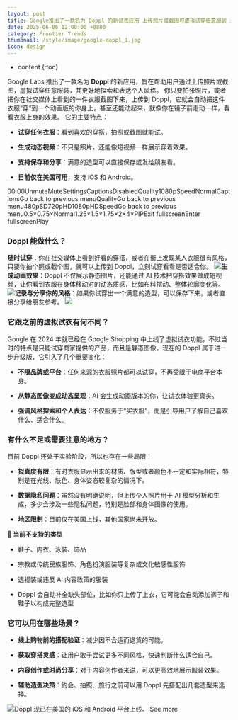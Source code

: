 ```yaml
---
layout: post
title: Google推出了一款名为 Doppl 的新试衣应用 上传照片或截图可虚拟试穿任意服装 还能让你动起来
date: 2025-06-06 12:00:00 +0800
category: Frontier Trends
thumbnail: /style/image/google-doppl_1.jpg
icon: design
---
```

* content
{:toc}

Google Labs 推出了一款名为 **Doppl** 的新应用，旨在帮助用户通过上传照片或截图，虚拟试穿任意服装，并更好地探索和表达个人风格。
你只要拍张照片，或者把你在社交媒体上看到的一件衣服截图下来，上传到 Doppl，它就会自动把这件衣服“穿”到一个动画版的你身上，甚至还能动起来，就像你在镜子前走动一样，看看衣服上身的效果。
它的主要特点：

- **试穿任何衣服**：看到喜欢的穿搭，拍照或截图就能试。

- **生成动态视频**：不只是照片，还能像短视频一样展示穿着效果。

- **支持保存和分享**：满意的造型可以直接保存或发给朋友看。

- **目前仅在美国可用**，支持 iOS 和 Android。

00:00UnmuteMuteSettingsCaptionsDisabledQuality1080pSpeedNormalCaptionsGo back to previous menuQualityGo back to previous menu480pSD720pHD1080pHDSpeedGo back to previous menu0.5×0.75×Normal1.25×1.5×1.75×2×4×PIPExit fullscreenEnter fullscreenPlay
### Doppl 能做什么？
**随时试穿**：你在社交媒体上看到好看的穿搭，或者在街上发现某人衣服很有风格，只要你拍个照或截个图，就可以上传到 Doppl，立刻试穿看看是否适合你。
![](https://assets-v2.circle.so/4tjlf3vvqk77u07immaxg452so6a)**生成动画效果**：Doppl 不仅展示静态图片，还能通过 AI 技术把穿搭效果做成短视频，让你看到衣服在身体移动时的动态质感，比如布料摆动、整体轮廓变化等。
![](https://assets-v2.circle.so/qvub5fq5idpozy9wnwcnigi6tier)**记录与分享你的风格**：如果你试穿出一个满意的造型，可以保存下来，或者直接分享给朋友参考。
![](https://assets-v2.circle.so/6htv7je2cle6jbk9fgh1xpqf1ck4)
### 它跟之前的虚拟试衣有何不同？
Google 在 2024 年就已经在 Google Shopping 中上线了虚拟试衣功能，不过当时的特点是只能试穿商家提供的产品，而且是静态图像。现在的 Doppl 属于进一步升级版，它引入了几个重要变化：

- **不限品牌或平台**：任何来源的衣服照片都可以试穿，不再受限于电商平台本身。

- **从静态图像变成动态呈现**：AI 会生成动画版本的你，让试衣体验更真实。

- **强调风格探索和个人表达**：不仅服务于“买衣服”，而是引导用户了解自己喜欢什么、适合什么。

### 有什么不足或需要注意的地方？
目前 Doppl 还处于实验阶段，所以也存在一些局限：

- **拟真度有限**：有时衣服显示出来的材质、版型或者颜色不一定和实际相符，特别是在光线、肤色、身体姿态较复杂的情况下。

- **数据隐私问题**：虽然没有明确说明，但上传个人照片用于 AI 模型分析和生成，多少会涉及一些隐私问题，特别是脸部和身体图像的使用。

- **地区限制**：目前仅在美国上线，其他国家尚未开放。

**🚫 当前不支持的类型**

- 鞋子、内衣、泳装、饰品

- 宗教或传统民族服饰、角色扮演服装等复杂或文化敏感性服饰

- 透视装或违反 AI 内容政策的服装

- Doppl 会自动补全缺失部位，比如你只上传了上衣，它可能会自动添加裤子和鞋子以构成完整造型

### 它可以用在哪些场景？

- **线上购物前的搭配验证**：减少因不合适而退货的可能。

- **获取穿搭灵感**：让用户敢于尝试更多不同风格，快速判断什么适合自己。

- **内容创作或时尚分享**：对于内容创作者来说，可以更高效地展示服装效果。

- **辅助造型决策**：约会、拍照、旅行之前可以用 Doppl 先搭配出几套造型来选择。

![](https://assets-v2.circle.so/4f0as19nyxocffnf35vsi1bnva9b)Doppl 现已在美国的 iOS 和 Android 平台上线。
See more